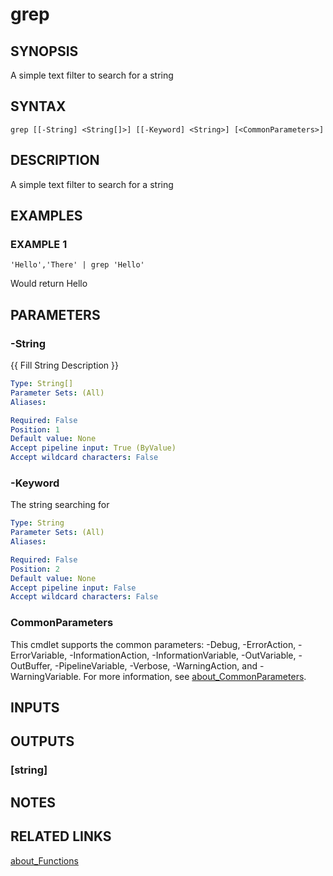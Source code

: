 ﻿---
external help file: PoshFunctions-help.xml
Module Name: poshfunctions
online version:
schema: 2.0.0
---

# grep

## SYNOPSIS
A simple text filter to search for a string

## SYNTAX

```
grep [[-String] <String[]>] [[-Keyword] <String>] [<CommonParameters>]
```

## DESCRIPTION
A simple text filter to search for a string

## EXAMPLES

### EXAMPLE 1
```
'Hello','There' | grep 'Hello'
```

Would return
Hello

## PARAMETERS

### -String
{{ Fill String Description }}

```yaml
Type: String[]
Parameter Sets: (All)
Aliases:

Required: False
Position: 1
Default value: None
Accept pipeline input: True (ByValue)
Accept wildcard characters: False
```

### -Keyword
The string searching for

```yaml
Type: String
Parameter Sets: (All)
Aliases:

Required: False
Position: 2
Default value: None
Accept pipeline input: False
Accept wildcard characters: False
```

### CommonParameters
This cmdlet supports the common parameters: -Debug, -ErrorAction, -ErrorVariable, -InformationAction, -InformationVariable, -OutVariable, -OutBuffer, -PipelineVariable, -Verbose, -WarningAction, and -WarningVariable. For more information, see [about_CommonParameters](http://go.microsoft.com/fwlink/?LinkID=113216).

## INPUTS

## OUTPUTS

### [string]
## NOTES

## RELATED LINKS

[about_Functions]()

